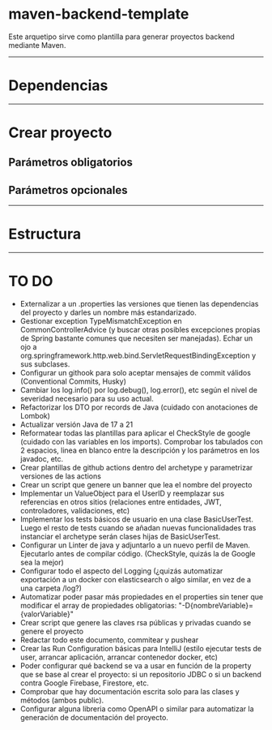 # maven-backend-template

Este arquetipo sirve como plantilla para generar proyectos backend mediante Maven.

---

# Dependencias

---

# Crear proyecto

## Parámetros obligatorios

## Parámetros opcionales

---

# Estructura

---

# TO DO

<!--
Checklists
- [ ] Pending
- [x] Done
-->

- Externalizar a un .properties las versiones que tienen las dependencias del proyecto y darles un
  nombre más estandarizado.
- Gestionar exception TypeMismatchException en CommonControllerAdvice (y buscar otras posibles
  excepciones propias de Spring bastante comunes que necesiten ser manejadas). Echar un ojo a
  org.springframework.http.web.bind.ServletRequestBindingException y sus subclases.
- Configurar un githook para solo aceptar mensajes de commit válidos (Conventional Commits, Husky)
- Cambiar los log.info() por log.debug(), log.error(), etc según el nivel de severidad necesario
  para su uso actual.
- Refactorizar los DTO por records de Java (cuidado con anotaciones de Lombok)
- Actualizar versión Java de 17 a 21
- Reformatear todas las plantillas para aplicar el CheckStyle de google (cuidado con las variables
  en los imports). Comprobar los tabulados con 2 espacios, linea en blanco entre la descripción y
  los parámetros en los javadoc, etc.
- Crear plantillas de github actions dentro del archetype y parametrizar versiones de las actions
- Crear un script que genere un banner que lea el nombre del proyecto
- Implementar un ValueObject para el UserID y reemplazar sus referencias en otros sitios (relaciones
  entre entidades, JWT, controladores, validaciones, etc)
- Implementar los tests básicos de usuario en una clase BasicUserTest. Luego el resto de tests
  cuando se añadan nuevas
  funcionalidades tras instanciar el archetype serán clases hijas de BasicUserTest.
- Configurar un Linter de java y adjuntarlo a un nuevo perfil de Maven. Ejecutarlo antes de compilar
  código. (CheckStyle, quizás la de Google sea la mejor)
- Configurar todo el aspecto del Logging (¿quizás automatizar exportación a un docker con
  elasticsearch o algo similar, en vez de a una carpeta /log?)
- Automatizar poder pasar más propiedades en el properties sin tener que modificar el array de
  propiedades obligatorias: "-D{nombreVariable}={valorVariable}"
- Crear script que genere las claves rsa públicas y privadas cuando se genere el proyecto
- Redactar todo este documento, commitear y pushear
- Crear las Run Configuration básicas para IntelliJ (estilo ejecutar tests de user, arrancar
  aplicación, arrancar contenedor docker, etc)
- Poder configurar qué backend se va a usar en función de la property que se base al crear el
  proyecto: si un repositorio JDBC o si un backend contra Google Firebase, Firestore, etc.
- Comprobar que hay documentación escrita solo para las clases y métodos (ambos public).
- Configurar alguna libreria como OpenAPI o similar para automatizar la generación de documentación
  del proyecto.